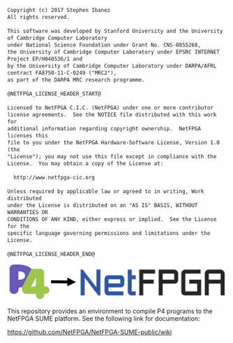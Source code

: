 
    Copyright (c) 2017 Stephen Ibanez
    All rights reserved.
   
    This software was developed by Stanford University and the University of Cambridge Computer Laboratory 
    under National Science Foundation under Grant No. CNS-0855268,
    the University of Cambridge Computer Laboratory under EPSRC INTERNET Project EP/H040536/1 and
    by the University of Cambridge Computer Laboratory under DARPA/AFRL contract FA8750-11-C-0249 ("MRC2"), 
    as part of the DARPA MRC research programme.
   
    @NETFPGA_LICENSE_HEADER_START@
   
    Licensed to NetFPGA C.I.C. (NetFPGA) under one or more contributor
    license agreements.  See the NOTICE file distributed with this work for
    additional information regarding copyright ownership.  NetFPGA licenses this
    file to you under the NetFPGA Hardware-Software License, Version 1.0 (the
    "License"); you may not use this file except in compliance with the
    License.  You may obtain a copy of the License at:
   
      http://www.netfpga-cic.org
   
    Unless required by applicable law or agreed to in writing, Work distributed
    under the License is distributed on an "AS IS" BASIS, WITHOUT WARRANTIES OR
    CONDITIONS OF ANY KIND, either express or implied.  See the License for the
    specific language governing permissions and limitations under the License.
   
    @NETFPGA_LICENSE_HEADER_END@


![P4-NetFPGA-logo](./P4-NetFPGA_logo.png)

This repository provides an environment to compile P4 programs to the NetFPGA
SUME platform. See the following link for documentation:

https://github.com/NetFPGA/NetFPGA-SUME-public/wiki


